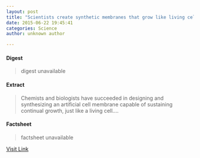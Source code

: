```yaml
---
layout: post
title: "Scientists create synthetic membranes that grow like living cells"
date: 2015-06-22 19:45:41
categories: Science
author: unknown author

---
```



#### Digest
>digest unavailable

#### Extract
>Chemists and biologists have succeeded in designing and synthesizing an artificial cell membrane capable of sustaining continual growth, just like a living cell....

#### Factsheet
>factsheet unavailable

[Visit Link](http://www.sciencedaily.com/releases/2015/06/150622154541.htm)


